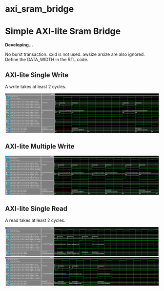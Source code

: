 # axi_sram_bridge
# Simple AXI-lite Sram Bridge

**Developing...**

No burst transaction. xxid is not used. awsize arsize are also ignored. Define the DATA_WIDTH in the RTL code.



## AXI-lite Single Write

A write takes at least 2 cycles.

![axi_sram_bridge_single_write](https://github.com/whensungoesdown/whensungoesdown.github.io/raw/main/_posts/axi_sram_bridge_single_write.png)



## AXI-lite Multiple Write


![axi_sram_bridge_multiple_write](https://github.com/whensungoesdown/whensungoesdown.github.io/raw/main/_posts/axi_sram_bridge_multiple_write.png)


## AXI-lite Single Read

A read takes at least 2 cycles.

![axi_sram_bridge_single_read1](https://github.com/whensungoesdown/whensungoesdown.github.io/raw/main/_posts/axi_sram_bridge_single_read1.png)
![axi_sram_bridge_single_read2](https://github.com/whensungoesdown/whensungoesdown.github.io/raw/main/_posts/axi_sram_bridge_single_read2.png)
